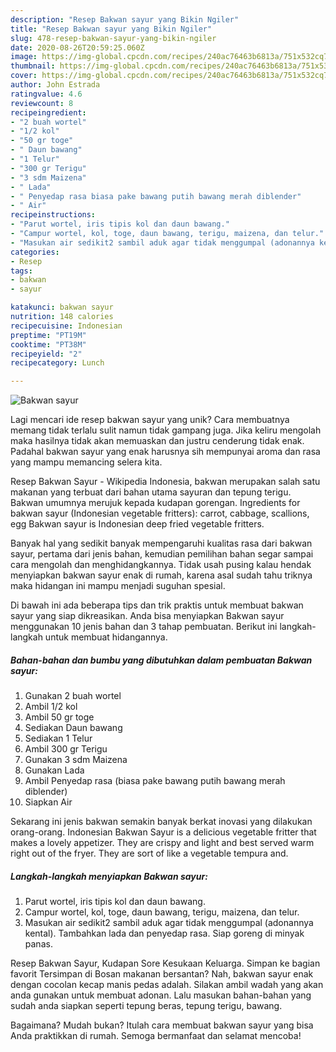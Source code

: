 ```yaml
---
description: "Resep Bakwan sayur yang Bikin Ngiler"
title: "Resep Bakwan sayur yang Bikin Ngiler"
slug: 478-resep-bakwan-sayur-yang-bikin-ngiler
date: 2020-08-26T20:59:25.060Z
image: https://img-global.cpcdn.com/recipes/240ac76463b6813a/751x532cq70/bakwan-sayur-foto-resep-utama.jpg
thumbnail: https://img-global.cpcdn.com/recipes/240ac76463b6813a/751x532cq70/bakwan-sayur-foto-resep-utama.jpg
cover: https://img-global.cpcdn.com/recipes/240ac76463b6813a/751x532cq70/bakwan-sayur-foto-resep-utama.jpg
author: John Estrada
ratingvalue: 4.6
reviewcount: 8
recipeingredient:
- "2 buah wortel"
- "1/2 kol"
- "50 gr toge"
- " Daun bawang"
- "1 Telur"
- "300 gr Terigu"
- "3 sdm Maizena"
- " Lada"
- " Penyedap rasa biasa pake bawang putih bawang merah diblender"
- " Air"
recipeinstructions:
- "Parut wortel, iris tipis kol dan daun bawang."
- "Campur wortel, kol, toge, daun bawang, terigu, maizena, dan telur."
- "Masukan air sedikit2 sambil aduk agar tidak menggumpal (adonannya kental). Tambahkan lada dan penyedap rasa. Siap goreng di minyak panas."
categories:
- Resep
tags:
- bakwan
- sayur

katakunci: bakwan sayur 
nutrition: 148 calories
recipecuisine: Indonesian
preptime: "PT19M"
cooktime: "PT38M"
recipeyield: "2"
recipecategory: Lunch

---
```



![Bakwan sayur](https://img-global.cpcdn.com/recipes/240ac76463b6813a/751x532cq70/bakwan-sayur-foto-resep-utama.jpg)

Lagi mencari ide resep bakwan sayur yang unik? Cara membuatnya memang tidak terlalu sulit namun tidak gampang juga. Jika keliru mengolah maka hasilnya tidak akan memuaskan dan justru cenderung tidak enak. Padahal bakwan sayur yang enak harusnya sih mempunyai aroma dan rasa yang mampu memancing selera kita.

Resep Bakwan Sayur - Wikipedia Indonesia, bakwan merupakan salah satu makanan yang terbuat dari bahan utama sayuran dan tepung terigu. Bakwan umumnya merujuk kepada kudapan gorengan. Ingredients for bakwan sayur (Indonesian vegetable fritters): carrot, cabbage, scallions, egg Bakwan sayur is Indonesian deep fried vegetable fritters.

Banyak hal yang sedikit banyak mempengaruhi kualitas rasa dari bakwan sayur, pertama dari jenis bahan, kemudian pemilihan bahan segar sampai cara mengolah dan menghidangkannya. Tidak usah pusing kalau hendak menyiapkan bakwan sayur enak di rumah, karena asal sudah tahu triknya maka hidangan ini mampu menjadi suguhan spesial.


Di bawah ini ada beberapa tips dan trik praktis untuk membuat bakwan sayur yang siap dikreasikan. Anda bisa menyiapkan Bakwan sayur menggunakan 10 jenis bahan dan 3 tahap pembuatan. Berikut ini langkah-langkah untuk membuat hidangannya.

<!--inarticleads1-->

##### Bahan-bahan dan bumbu yang dibutuhkan dalam pembuatan Bakwan sayur:

1. Gunakan 2 buah wortel
1. Ambil 1/2 kol
1. Ambil 50 gr toge
1. Sediakan  Daun bawang
1. Sediakan 1 Telur
1. Ambil 300 gr Terigu
1. Gunakan 3 sdm Maizena
1. Gunakan  Lada
1. Ambil  Penyedap rasa (biasa pake bawang putih bawang merah diblender)
1. Siapkan  Air


Sekarang ini jenis bakwan semakin banyak berkat inovasi yang dilakukan orang-orang. Indonesian Bakwan Sayur is a delicious vegetable fritter that makes a lovely appetizer. They are crispy and light and best served warm right out of the fryer. They are sort of like a vegetable tempura and. 

<!--inarticleads2-->

##### Langkah-langkah menyiapkan Bakwan sayur:

1. Parut wortel, iris tipis kol dan daun bawang.
1. Campur wortel, kol, toge, daun bawang, terigu, maizena, dan telur.
1. Masukan air sedikit2 sambil aduk agar tidak menggumpal (adonannya kental). Tambahkan lada dan penyedap rasa. Siap goreng di minyak panas.


Resep Bakwan Sayur, Kudapan Sore Kesukaan Keluarga. Simpan ke bagian favorit Tersimpan di Bosan makanan bersantan? Nah, bakwan sayur enak dengan cocolan kecap manis pedas adalah. Silakan ambil wadah yang akan anda gunakan untuk membuat adonan. Lalu masukan bahan-bahan yang sudah anda siapkan seperti tepung beras, tepung terigu, bawang. 

Bagaimana? Mudah bukan? Itulah cara membuat bakwan sayur yang bisa Anda praktikkan di rumah. Semoga bermanfaat dan selamat mencoba!
